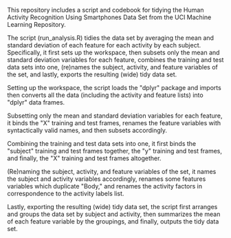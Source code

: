 This repository includes a script and codebook for tidying the Human Activity Recognition Using Smartphones Data Set from the UCI Machine Learning Repository.

The script (run_analysis.R) tidies the data set by averaging the mean and standard deviation of each feature for each activity by each subject. Specifically, it first sets up the workspace, then subsets only the mean and standard deviation variables for each feature, combines the training and test data sets into one, (re)names the subject, activity, and feature variables of the set, and lastly, exports the resulting (wide) tidy data set.

Setting up the workspace, the script loads the "dplyr" package and imports then converts all the data (including the activity and feature lists) into "dplyr" data frames.

Subsetting only the mean and standard deviation variables for each feature, it binds the "X" training and test frames, renames the feature variables with syntactically valid names, and then subsets accordingly.

Combining the training and test data sets into one, it first binds the "subject" training and test frames together, the "y" training and test frames, and finally, the "X" training and test frames altogether.

(Re)naming the subject, activity, and feature variables of the set, it names the subject and activity variables accordingly, renames some features variables which duplicate "Body," and renames the activity factors in correspondence to the activity labels list.

Lastly, exporting the resulting (wide) tidy data set, the script first arranges and groups the data set by subject and activity, then summarizes the mean of each feature variable by the groupings, and finally, outputs the tidy data set.
